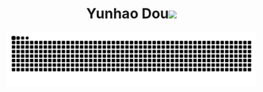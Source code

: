 <h1 align="center">Yunhao Dou<img src="https://media.giphy.com/media/hvRJCLFzcasrR4ia7z/giphy.gif" width="35"></h1>


![](https://raw.githubusercontent.com/YunhaoDou/YunhaoDou/refs/heads/output/github-contribution-grid-snake.svg)
